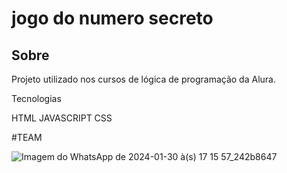<h1> jogo do numero secreto</h1>

<h2> Sobre </h2>
<p>Projeto utilizado nos cursos de lógica de programação da Alura.</p>

Tecnologias
<div>
HTML   JAVASCRIPT  CSS

<div>
  
#TEAM

![Imagem do WhatsApp de 2024-01-30 à(s) 17 15 57_242b8647](https://github.com/user-attachments/assets/35d4091d-ed94-43d0-910e-5dd0cb38ee22)
